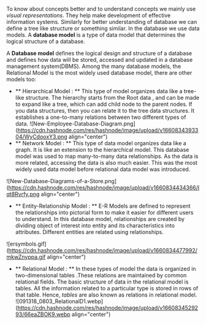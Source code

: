 To know about concepts better and to understand concepts we mainly use _visual representations_. They help make development of effective information systems. Similarly for better understanding of database we can define a tree like structure or something similar. In the database we use data models. A **database model** is a type of data model that determines the logical structure of a database.

A **Database model** defines the logical design and structure of a database and defines how data will be stored, accessed and updated in a database management system(DBMS). Among the many database models, the Relational Model is the most widely used database model, there are other models too:

- ** Hierarchical Model :  ** This type of model organizes data  like a tree-like structure. The hierarchy starts from the Root data , and can be made to expand like a tree, which can add child node to the parent nodes. If you data structures, then you can relate it to the tree data structures. It establishes a one-to-many relations between two different types of data.
![New-Employee-Database-Diagram.png](https://cdn.hashnode.com/res/hashnode/image/upload/v1660834393304/WyCdooxY3.png align="center")
- ** Network Model : ** This type of data model organizes data like a graph. It is like an extension to the hierarchical model. This database model was used to map many-to-many data relationships. As the data is more related, accessing the data is also much easier.
This was the most widely used data model before  relational data model was introduced.

![New-Database-Diagrams-of-a-Store.png](https://cdn.hashnode.com/res/hashnode/image/upload/v1660834434366/lqt8Rvrfy.png align="center")

- ** Entity-Relationship Model :  ** E-R Models are defined to represent the relationships into pictorial form to make it easier for different users to understand.
In this database model, relationships are created by dividing object of interest into entity and its characteristics into attributes. Different entities are related using relationships.

![ersymbols.gif](https://cdn.hashnode.com/res/hashnode/image/upload/v1660834477992/mkwZnyppa.gif align="center")

- ** Relational Model : ** In these types of model the data is organized in two-dimensional tables  .These relations are maintained by common relational fields. The basic structure of data in the relational model is tables. All the information related to a particular type is stored in rows of that table. Hence, _tables_ are also known as relations in relational model.
![091318_0803_RelationalD1.webp](https://cdn.hashnode.com/res/hashnode/image/upload/v1660834529293/66eaZBOK9.webp align="center")
   
